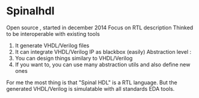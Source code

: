 # Spinalhdl
 Open source , started in december 2014
 Focus on RTL description
 Thinked to be interoperable with existing tools
 1) It generate VHDL/Verilog files
 2)  It can integrate VHDL/Verilog IP as blackbox (easily)
Abstraction level :
1) You can design things similary to VHDL/Verilog
2) If you want to, you can use many abstraction utils and also
define new ones

For me the most thing is that "Spinal HDL" is a RTL language. But the generated VHDL/Verilog
is simulatable with all standards EDA tools.
